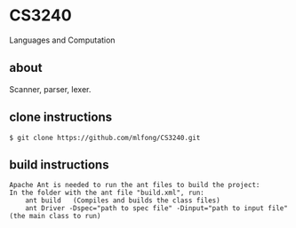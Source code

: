CS3240
======

Languages and Computation

## about

Scanner, parser, lexer.

## clone instructions

    $ git clone https://github.com/mlfong/CS3240.git

## build instructions

	Apache Ant is needed to run the ant files to build the project:
	In the folder with the ant file "build.xml", run:
		ant build   (Compiles and builds the class files)
		ant Driver -Dspec="path to spec file" -Dinput="path to input file"        (the main class to run)